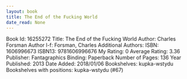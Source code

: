 ```yaml
---
layout: book
title: The End of the Fucking World
date_read: None
---
```


Book Id: 16255272
Title: The End of the Fucking World
Author: Charles Forsman
Author l-f: Forsman, Charles
Additional Authors: 
ISBN: 1606996673
ISBN13: 9781606996676
My Rating: 0
Average Rating: 3.36
Publisher: Fantagraphics
Binding: Paperback
Number of Pages: 136
Year Published: 2013
Date Added: 2018/01/06
Bookshelves: kupka-wstydu
Bookshelves with positions: kupka-wstydu (#67)

